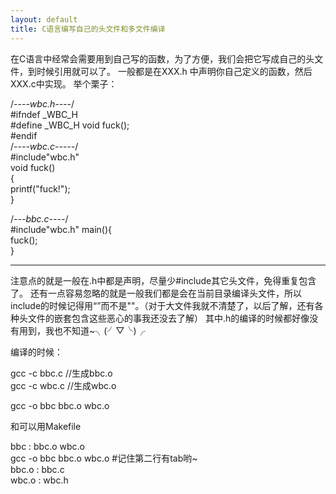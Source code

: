 ```yaml
---
layout: default
title: C语言编写自己的头文件和多文件编译
---
```

在C语言中经常会需要用到自己写的函数，为了方便，我们会把它写成自己的头文件，到时候引用就可以了。
一般都是在XXX.h 中声明你自己定义的函数，然后XXX.c中实现。
举个栗子：
>
  /*----wbc.h----*/   
     #ifndef   _WBC_H       
     #define   _WBC_H 
     void fuck();     
     #endif   
     /*----wbc.c-----*/  
  #include"wbc.h"   
  void fuck()   
  {   
      printf("fuck!");  
  }   
   
  /*---bbc.c----*/    
  #include"wbc.h" 
  main(){     
      fuck();     
  }   

-----------------------------------------
注意点的就是一般在.h中都是声明，尽量少#include其它头文件，免得重复包含了。
还有一点容易忽略的就是一般我们都是会在当前目录编译头文件，所以include的时候记得用“”而不是""。（对于大文件我就不清楚了，以后了解，还有各种头文件的嵌套包含这些恶心的事我还没去了解）
其中.h的编译的时候都好像没有用到，我也不知道~╮(╯▽╰)╭
 
编译的时候：
>
  gcc -c bbc.c //生成bbc.o  
  gcc -c wbc.c //生成wbc.o  
   
  gcc -o bbc bbc.o wbc.o  

 
和可以用Makefile  

> 
  
  bbc : bbc.o wbc.o   
      gcc -o bbc bbc.o wbc.o #记住第二行有tab哟~    
  bbc.o : bbc.c   
  wbc.o : wbc.h   
             
